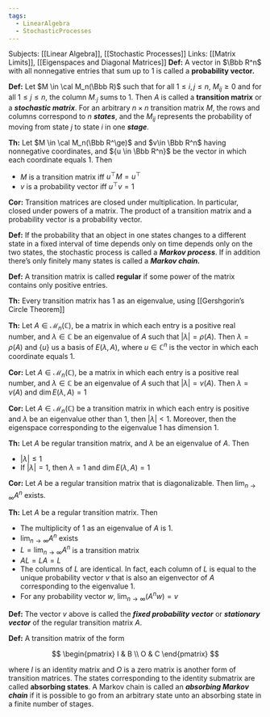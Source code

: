 ```yaml
---
tags:
  - LinearAlgebra
  - StochasticProcesses
---
```

Subjects: [[Linear Algebra]], [[Stochastic Processes]]
Links: [[Matrix Limits]], [[Eigenspaces and Diagonal Matrices]]
**********Def:********** A vector in $\Bbb R^n$ with all nonnegative entries that sum up to $1$ is called a ******************probability vector.******************

**********Def:********** Let $M \in \cal M_n(\Bbb R)$ such that for all ${1\le i, j\le n}$, ${M_{ij}\ge 0}$ and for all ${1 \le j \le n}$, the column $M_{\cdot j}$ sums to $1$. Then $A$ is called a ******************transition matrix****************** or a _****************stochastic matrix****************_. For an arbitrary $n\times n$ transition matrix $M$, the rows and columns correspond to $n$ _******states******_, and the $M_{ij}$ represents the probability of moving from state $j$ to state $i$ in one _****stage****_.

********Th:******** Let $M \in \cal M_n(\Bbb R^\ge)$ and $v\in \Bbb R^n$ having nonnegative coordinates, and ${u \in \Bbb R^n}$ be the vector in which each coordinate equals $1$. Then

- $M$ is a transition matrix iff $u^\top M = u^\top$
- $v$ is a probability vector iff $u^\top v = 1$

********Cor:******** Transition matrices are closed under multiplication. In particular, closed under powers of a matrix. The product of a transition matrix and a probability vector is a probability vector.

**********Def:********** If the probability that an object in one states changes to a different state in a fixed interval of time depends only on time depends only on the two states, the stochastic process is called a _****Markov process****_. If in addition there’s only finitely many states is called a _**Markov chain.**_

************Def:************ A transition matrix is called ********regular******** if some power of the matrix contains only positive entries.

**********Th:********** Every transition matrix has $1$ as an eigenvalue, using [[Gershgorin’s Circle Theorem]]

********Th:******** Let $A \in \mathcal M_n(\mathbb C)$, be a matrix in which each entry is a positive real number, and $\lambda \in \mathbb C$ be an eigenvalue of $A$ such that ${|\lambda| = \rho(A)}$. Then ${\lambda = \rho(A)}$ and $\{u\}$ us a basis of $E(\lambda, A)$, where $u \in \mathbb C^n$ is the vector in which each coordinate equals $1$.

**********Cor:********** Let $A \in \mathcal M_n(\mathbb C)$, be a matrix in which each entry is a positive real number, and $\lambda \in \mathbb C$ be an eigenvalue of $A$ such that ${|\lambda| = \nu(A)}$. Then ${\lambda = \nu(A)}$ and ${\dim E(\lambda, A) =1}$

**********Cor:********** Let $A \in \mathcal M_n(\mathbb C)$ be a transition matrix in which each entry is positive and $\lambda$ be an eigenvalue other than $1$, then ${|\lambda| < 1}$. Moreover, then the eigenspace corresponding to the eigenvalue $1$ has dimension $1$.

********Th:******** Let $A$ be regular transition matrix, and $\lambda$ be an eigenvalue of $A$. Then

- $|\lambda| \le 1$
- If $|\lambda| = 1$, then $\lambda = 1$ and $\dim E(\lambda, A) = 1$

**********Cor:********** Let $A$ be a regular transition matrix that is diagonalizable. Then ${\lim_{n\to\infty}A^n }$ exists.

********Th:******** Let $A$ be a regular transition matrix. Then

- The multiplicity of $1$ as an eigenvalue of $A$ is $1$.
- $\lim_{n\to\infty} A^n$ exists
- $L = \lim_{n\to \infty} A^n$ is a transition matrix
- $AL =LA =L$
- The columns of $L$ are identical. In fact, each column of $L$ is equal to the unique probability vector $v$ that is also an eigenvector of $A$ corresponding to the eigenvalue $1$.
- For any probability vector $w$, $\lim_{n\to\infty }(A^n w) =v$

**********Def:********** The vector $v$ above is called the _**fixed probability vector**_ or _********stationary vector********_ of the regular transition matrix $A$.

**********Def:********** A transition matrix of the form

$$ \begin{pmatrix} I & B \\ O & C \end{pmatrix} $$

where $I$ is an identity matrix and $O$ is a zero matrix is another form of transition matrices. The states corresponding to the identity submatrix are called ****absorbing states****. A Markov chain is called an _****absorbing Markov chain****_ if it is possible to go from an arbitrary state unto an absorbing state in a finite number of stages.